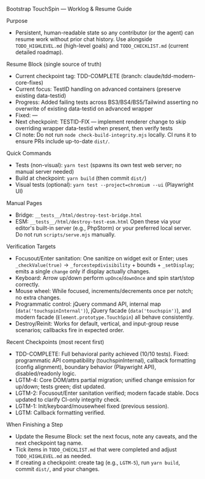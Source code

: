Bootstrap TouchSpin — Worklog & Resume Guide

Purpose
- Persistent, human-readable state so any contributor (or the agent) can resume work without prior chat history. Use alongside `TODO_HIGHLEVEL.md` (high-level goals) and `TODO_CHECKLIST.md` (current detailed roadmap).

Resume Block (single source of truth)
- Current checkpoint tag: TDD-COMPLETE (branch: claude/tdd-modern-core-fixes)
- Current focus: TestID handling on advanced containers (preserve existing data-testid)
- Progress: Added failing tests across BS3/BS4/BS5/Tailwind asserting no overwrite of existing data-testid on advanced wrapper
- Fixed: —
- Next checkpoint: TESTID-FIX — implement renderer change to skip overriding wrapper data-testid when present, then verify tests
- CI note: Do not run `node check-build-integrity.mjs` locally. CI runs it to ensure PRs include up-to-date `dist/`.

Quick Commands
- Tests (non-visual): `yarn test` (spawns its own test web server; no manual server needed)
- Build at checkpoint: `yarn build` (then commit `dist/`)
- Visual tests (optional): `yarn test --project=chromium --ui` (Playwright UI)

Manual Pages
- Bridge: `__tests__/html/destroy-test-bridge.html`
- ESM: `__tests__/html/destroy-test-esm.html`
  Open these via your editor's built-in server (e.g., PhpStorm) or your preferred local server. Do not run `scripts/serve.mjs` manually.

Verification Targets
- Focusout/Enter sanitation: One sanitize on widget exit or Enter; uses `_checkValue(true)` → `_forcestepdivisibility` + bounds + `_setDisplay`; emits a single `change` only if display actually changes.
- Keyboard: Arrow up/down perform `upOnce`/`downOnce` and spin start/stop correctly.
- Mouse wheel: While focused, increments/decrements once per notch; no extra changes.
- Programmatic control: jQuery command API, internal map (`data('touchspinInternal')`), jQuery facade (`data('touchspin')`), and modern facade (`Element.prototype.TouchSpin`) all behave consistently.
- Destroy/Reinit: Works for default, vertical, and input-group reuse scenarios; callbacks fire in expected order.

Recent Checkpoints (most recent first)
- TDD-COMPLETE: Full behavioral parity achieved (10/10 tests). Fixed: programmatic API compatibility (touchspinInternal), callback formatting (config alignment), boundary behavior (Playwright API), disabled/readonly logic.
- LGTM-4: Core DOM/attrs partial migration; unified change emission for up/down; tests green; dist updated.
- LGTM-2: Focusout/Enter sanitation verified; modern facade stable. Docs updated to clarify CI-only integrity check.
- LGTM-1: Init/keyboard/mousewheel fixed (previous session).
- LGTM: Callback formatting verified.

When Finishing a Step
- Update the Resume Block: set the next focus, note any caveats, and the next checkpoint tag name.
- Tick items in `TODO_CHECKLIST.md` that were completed and adjust `TODO_HIGHLEVEL.md` as needed.
- If creating a checkpoint: create tag (e.g., `LGTM-5`), run `yarn build`, commit `dist/`, and your changes.
